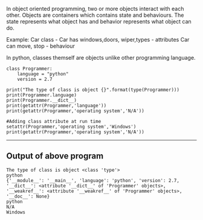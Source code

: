 In object oriented programming, two or more objects interact with each other. 
Objects are containers which contains state and behaviours. The state represents what object has  and behavior represents what object can do.

Example: Car class - Car has windows,doors, wiper,types - attributes
Car can move, stop - behaviour

In python, classes themself are objects unlike other programming language.
```
class Programmer:
    language = "python"
    version = 2.7

print("The type of class is object {}".format(type(Programmer)))
print(Programmer.language)
print(Programmer.__dict__)
print(getattr(Programmer,'language'))
print(getattr(Programmer,'operating system','N/A'))

#Adding class attribute at run time
setattr(Programmer,'operating system','Windows')
print(getattr(Programmer,'operating system','N/A'))
```
-------------------------------------------------------------------------------
Output of above program
-------------------------------------------------------------------------------
```
The type of class is object <class 'type'>
python
{'__module__': '__main__', 'language': 'python', 'version': 2.7, '__dict__': <attribute '__dict__' of 'Programmer' objects>, 
'__weakref__': <attribute '__weakref__' of 'Programmer' objects>, '__doc__': None}
python
N/A
Windows
```
